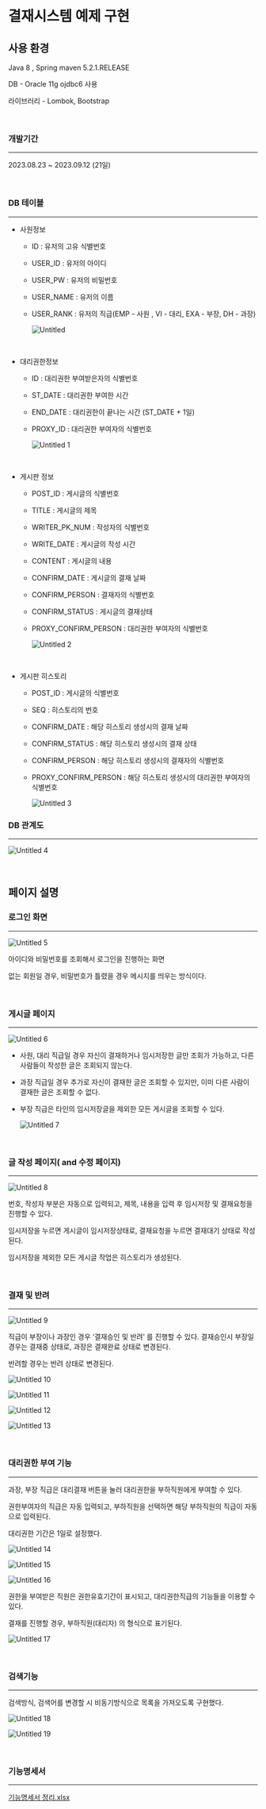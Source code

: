 # 결재시스템 예제 구현

## 사용 환경


Java 8 , Spring maven 5.2.1.RELEASE

DB - Oracle 11g ojdbc6 사용

라이브러리 - Lombok, Bootstrap

<br>

### 개발기간

---

2023.08.23 ~ 2023.09.12 (21일)

<br>

### DB 테이블

---

- 사원정보
    - ID : 유저의 고유 식별번호
    - USER_ID : 유저의 아이디
    - USER_PW : 유저의 비밀번호
    - USER_NAME : 유저의 이름
    - USER_RANK : 유저의 직급(EMP - 사원 , VI - 대리, EXA - 부장, DH - 과장)
        
        ![Untitled](https://github.com/NeewLife/Profile/assets/107593357/fcbfe29a-0023-439b-a951-6372d3e1fddc)

        
<br>

- 대리권한정보
    - ID : 대리권한 부여받은자의 식별번호
    - ST_DATE : 대리권한 부여한 시간
    - END_DATE : 대리권한이 끝나는 시간 (ST_DATE + 1일)
    - PROXY_ID : 대리권한 부여자의 식별번호
        
        ![Untitled 1](https://github.com/NeewLife/Profile/assets/107593357/9f8e47da-be13-487b-91f8-cda5625083a0)
        

<br>

- 게시판 정보
    - POST_ID : 게시글의 식별번호
    - TITLE : 게시글의 제목
    - WRITER_PK_NUM : 작성자의 식별번호
    - WRITE_DATE : 게시글의 작성 시간
    - CONTENT : 게시글의 내용
    - CONFIRM_DATE : 게시글의 결재 날짜
    - CONFIRM_PERSON : 결재자의 식별번호
    - CONFIRM_STATUS : 게시글의 결재상태
    - PROXY_CONFIRM_PERSON : 대리권한 부여자의 식별번호
        
        ![Untitled 2](https://github.com/NeewLife/Profile/assets/107593357/e3ed2509-3f96-4e89-b7ff-cf28ab790bd4)

        
<br>

- 게시판 히스토리
    - POST_ID : 게시글의 식별번호
    - SEQ : 히스토리의 번호
    - CONFIRM_DATE : 해당 히스토리 생성시의 결재 날짜
    - CONFIRM_STATUS : 해당 히스토리 생성시의 결재 상태
    - CONFIRM_PERSON : 해당 히스토리 생성시의 결재자의 식별번호
    - PROXY_CONFIRM_PERSON : 해당 히스토리 생성시의 대리권한 부여자의 식별번호
        
        ![Untitled 3](https://github.com/NeewLife/Profile/assets/107593357/d743bdd8-42ae-40a3-af77-c6374bac3e8c)
        

### DB 관계도

---

![Untitled 4](https://github.com/NeewLife/Profile/assets/107593357/78950aa4-a922-4cc0-9dac-e99ffa1a5657)

<br>

## 페이지 설명

### 로그인 화면

---

![Untitled 5](https://github.com/NeewLife/Profile/assets/107593357/80917423-c1a6-4384-babe-c91f05145fa0)

아이디와 비밀번호를 조회해서 로그인을 진행하는 화면

없는 회원일 경우, 비밀번호가 틀렸을 경우 메시지를 띄우는 방식이다.

<br>

### 게시글 페이지

---

![Untitled 6](https://github.com/NeewLife/Profile/assets/107593357/896da266-e639-4cc8-b106-8f12b52d871e)

- 사원, 대리 직급일 경우 자신이 결재하거나 임시저장한 글만 조회가 가능하고, 다른 사람들이 작성한 글은 조회되지 않는다.
- 과장 직급일 경우 추가로 자신이 결재한 글은 조회할 수 있지만, 이미 다른 사람이 결재한 글은 조회할 수 없다.
- 부장 직급은 타인의 임시저장글을 제외한 모든 게시글을 조회할 수 있다.
    
    ![Untitled 7](https://github.com/NeewLife/Profile/assets/107593357/c3547a51-681f-4b4d-a711-b19d1ba7eb5d)

    
<br>

### 글 작성 페이지( and 수정 페이지)

---

![Untitled 8](https://github.com/NeewLife/Profile/assets/107593357/b977ebd5-5938-4ff6-bd2d-9a07714eb028)

번호, 작성자 부분은 자동으로 입력되고, 제목, 내용을 입력 후 임시저장 및 결재요청을 진행할 수 있다.

임시저장을 누르면 게시글이 임시저장상태로, 결재요청을 누르면 결재대기 상태로 작성된다.

임시저장을 제외한 모든 게시글 작업은 히스토리가 생성된다.

<br>

### 결재 및 반려

---

![Untitled 9](https://github.com/NeewLife/Profile/assets/107593357/c35f3942-a728-47a2-9344-e55e52180713)

직급이 부장이나 과장인 경우 ‘결재승인 및 반려’ 를 진행할 수 있다. 결재승인시 부장일 경우는 결재중 상태로, 과장은 결재완료 상태로 변경된다.

반려할 경우는 반려 상태로 변경된다.

![Untitled 10](https://github.com/NeewLife/Profile/assets/107593357/0032badc-29f2-4de5-a56c-12b66ccd5fe3)

![Untitled 11](https://github.com/NeewLife/Profile/assets/107593357/597b3011-82c5-4340-9881-06797d4baed2)

![Untitled 12](https://github.com/NeewLife/Profile/assets/107593357/6a891a19-f1ae-4929-86e2-a2c54f4e1968)

![Untitled 13](https://github.com/NeewLife/Profile/assets/107593357/e1f44606-2f7d-498c-a567-62097f660304)

<br>

### 대리권한 부여 기능

---

과장, 부장 직급은 대리결재 버튼을 눌러 대리권한을 부하직원에게 부여할 수 있다.

권한부여자의 직급은 자동 입력되고, 부하직원을 선택하면 해당 부하직원의 직급이 자동으로 입력된다.

대리권한 기간은 1일로 설정했다.

![Untitled 14](https://github.com/NeewLife/Profile/assets/107593357/cfd5a81b-81a4-42b9-b32e-91d78a1c3957)

![Untitled 15](https://github.com/NeewLife/Profile/assets/107593357/ec93d33c-6eaf-4d07-8be2-7d1611aa4a45)

![Untitled 16](https://github.com/NeewLife/Profile/assets/107593357/a0f06b91-6b01-4123-9b3b-534a426594e9)

권한을 부여받은 직원은 권한유효기간이 표시되고, 대리권한직급의 기능들을 이용할 수 있다.

결재를 진행할 경우, 부하직원(대리자) 의 형식으로 표기된다.

![Untitled 17](https://github.com/NeewLife/Profile/assets/107593357/eb4ed2f8-b974-4c5c-9d84-2c469068bb87)

<br>

### 검색기능

---

검색방식, 검색어를 변경할 시 비동기방식으로 목록을 가져오도록 구현했다.

![Untitled 18](https://github.com/NeewLife/Profile/assets/107593357/76577052-5e4d-4045-b8fc-7c04eba43518)

![Untitled 19](https://github.com/NeewLife/Profile/assets/107593357/b56e994d-b7c3-4f89-8d72-df8d3e34252a)

<br>

### 기능명세서

---

[기능명세서 정리.xlsx](https://github.com/NeewLife/Practice/raw/main/%EA%B8%B0%EB%8A%A5%EB%AA%85%EC%84%B8%EC%84%9C%20%EC%A0%95%EB%A6%AC.xlsx)
